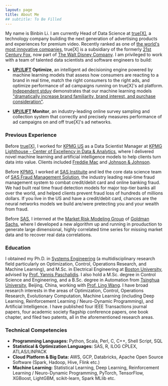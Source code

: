 ```yaml
---
layout: page
title: About Me
## subtitle: To Be Filled
---
```


My name is Binbin Li. I am currently Head of Data Science at [true[X]](https://www.truex.com), a technology company building the next generation of advertising products and experiences for premium video. Recently ranked as one of [the world's most innovative companies](https://www.fastcompany.com/most-innovative-companies/2019/sectors/video), true[X] is a subsidiary of the formerly [21st Century Fox](https://www.thewaltdisneycompany.com/21cf/), now part of [The Walt Disney Company](https://www.thewaltdisneycompany.com/). I am privileged to work with a team of talented data scientists and software engineers to build:

- **[UP//LIFT](https://www.truex.com/publishers.html#Uplift) Optimize**, an intelligent ad decisioning engine powered by machine learning models that assess how consumers are reacting to a brand in real time, match the right consumers to the right ads, and optimize performance of ad campaigns running on true[X]'s ad platform. [Independent stduy](./doc/press/Magna-IPG-Lab-TrueX-Humans-vs.-Machines-1.pdf) demonstrates that our machine learning models ["dramatically increase brand familiarity, brand interest, and purchase consideration"](https://magnaglobal.com/media_trials/the-humans-vs-the-machines/).

- **[UP//LIFT](https://www.truex.com/publishers.html#Uplift) Monitor**, an industry-leading online survey sampling and collection system that correctly and precisely measures performance of ad campaigns on and off true[X]'s ad networks. 

### Previous Experience

Before [true[X]](https://www.truex.com), I worked for [KPMG US](https://home.kpmg/us/en/home.html) as a Data Scientist Manager at [KPMG Lighthouse - Center of Excellency in Data & Analytics](https://advisory.kpmg.us/services/data-analytics.html), where I delivered novel machine learning and artificial intelligence models to help clients turn data into value. Clients included [Freddie Mac](http://www.freddiemac.com) and [Johnson & Johnson](https://www.jnj.com). 

Before [KPMG](https://home.kpmg/us/en/home.html), I worked at [SAS Instituite](https://www.sas.com) and led the core data science team of [SAS Fraud Management Solution](https://www.sas.com/en_us/software/fraud-management.html), the industry leading real-time fraud management system to combat credit/debit card and online banking fraud. We had built real time fraud detection models for major top-tier banks all over the world, and helped clients prevent fraud loss of hundreds of millions dollars. If you live in the US and have a credit/debit card, chances are the neural networks models we build are/were pretecting you and your wealth from fraud.

Before [SAS](https://www.sas.com), I interned at the [Market Risk Modeling Group](https://www.goldmansachs.com/careers/divisions/risk/) of [Goldman Sachs](https://www.goldmansachs.com/), where I developed a new algorithm up and running in prouduction to generate large dimensional, highly correlated time series for missing market data and to recover real data correlations.

### Education

I obtained my Ph.D. in [Systems Engineering](http://www.bu.edu/systems/) (a multidisciplinary research field particularly on Optimization, Control, Operations Research, and Machine Learning), and M.Sc. in Electrical Engineering at [Boston University](http://www.bu.edu/), advised by [Prof. Yannis Paschalidis](http://sites.bu.edu/paschalidis/people/yannis-paschalidis/). I also hold a M.Sc. degree in Control Science and Engineering, and a B.Sc. degree in Automation from [Tsinghua University](https://www.tsinghua.edu.cn), Beijing, China, working with [Prof. Ling Wang](https://www.tsinghua.edu.cn/publish/auen/1713/2011/20110919083200742395822/20110919083200742395822_.html). I have broad research interests in the areas of Optimization, Control, Operations Research, Evolutionary Computation, Machine Learning (including Deep Learning, Reinforcement Learning / Neuro-Dynamic Programming), and Artificial Intelligence. I have published four IEEE Transactions journal papers, four academic society flagship conference papers, one book chapter, and filed two patents, all in the aforementioned research areas.

### Technical Competencies

- **Programming Languages:**  Python, Scala, Perl, C, C++, Shell Script, SQL
- **Statistical & Optimization Languages:** SAS, R, ILOG CPLEX, ATLAS/LINPACK
- **Cloud Platform & Big Data:** AWS, GCP, Databricks, Apache Open Source Software (Spark, Hadoop, Hive, Flink etc.)
- **Machine Learning:** Statistical Learning, Deep Learning, Reinforcement Learning / Neuro-Dynamic Programming, PyTorch, TensorFlow, XGBoost, LightGBM, scikit-learn, Spark MLlib etc.
